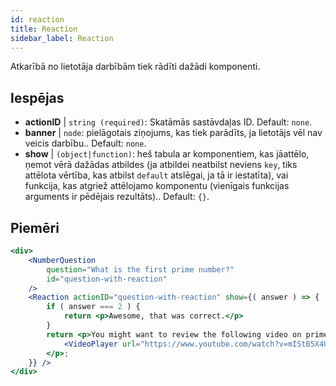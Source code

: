 ```yaml
---
id: reaction 
title: Reaction
sidebar_label: Reaction
---
```


Atkarībā no lietotāja darbībām tiek rādīti dažādi komponenti.

## Iespējas

* __actionID__ | `string (required)`: Skatāmās sastāvdaļas ID. Default: `none`.
* __banner__ | `node`: pielāgotais ziņojums, kas tiek parādīts, ja lietotājs vēl nav veicis darbību.. Default: `none`.
* __show__ | `(object|function)`: heš tabula ar komponentiem, kas jāattēlo, ņemot vērā dažādas atbildes (ja atbildei neatbilst neviens `key`, tiks attēlota vērtība, kas atbilst `default` atslēgai, ja tā ir iestatīta), vai funkcija, kas atgriež attēlojamo komponentu (vienīgais funkcijas arguments ir pēdējais rezultāts).. Default: `{}`.


## Piemēri

```jsx live
<div>
	<NumberQuestion
		question="What is the first prime number?"
		id="question-with-reaction"
	/>
	<Reaction actionID="question-with-reaction" show={( answer ) => {
		if ( answer === 2 ) {
			return <p>Awesome, that was correct.</p>
		}
		return <p>You might want to review the following video on prime numbers:
			<VideoPlayer url="https://www.youtube.com/watch?v=mIStB5X4U8M" />
		</p>;
	}} />
</div>
``` 

